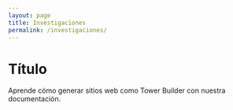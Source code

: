 ```yaml
---
layout: page
title: Investigaciones
permalink: /investigaciones/
---
```


# Título

Aprende cómo generar sitios web como Tower Builder con nuestra documentación.